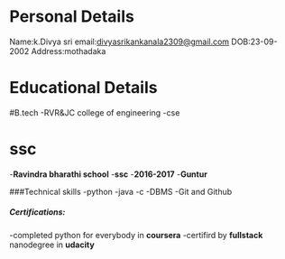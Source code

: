 # Personal Details
Name:k.Divya sri
email:divyasrikankanala2309@gmail.com
DOB:23-09-2002
Address:mothadaka 

# Educational Details
 #B.tech
 -RVR&JC college of engineering
 -cse
# ssc
  -**Ravindra bharathi school**
  -**ssc**
  -**2016-2017**
  -**Guntur**
  
  ###Technical skills
  -python
  -java
  -c
  -DBMS
  -Git and Github
  
  ##### Certifications:
  -completed python for everybody in **coursera**
  -certifird by **fullstack** nanodegree in **udacity**
